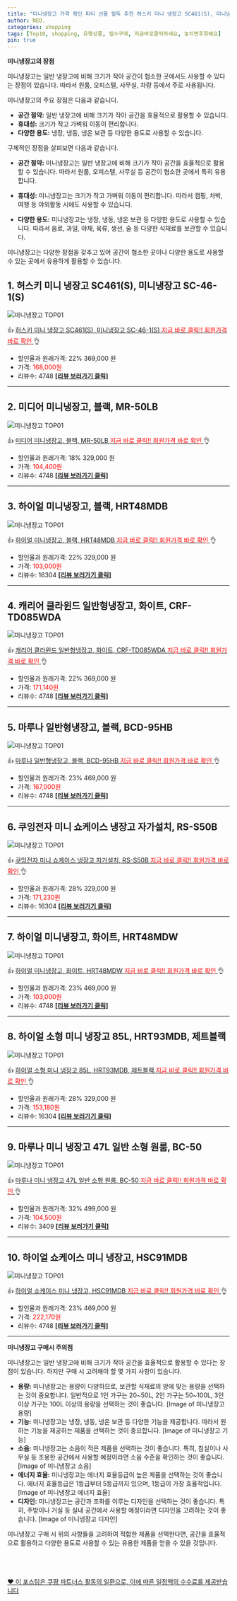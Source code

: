 ```yaml
---
title: "미니냉장고 가격 확인 파티 선물 필독 추천 허스키 미니 냉장고 SC461(S), 미니냉장고 SC-46-1(S) 비교 장점 구매가이드"
author: NEO.
categories: shopping
tags: [Top10, shopping, 유행상품, 필수구매, 지금바로클릭하세요, 놓치면후회해요]
pin: true
---
```

**미니냉장고의 장점**

미니냉장고는 일반 냉장고에 비해 크기가 작아 공간이 협소한 곳에서도 사용할 수 있다는 장점이 있습니다. 따라서 원룸, 오피스텔, 사무실, 차량 등에서 주로 사용됩니다.

미니냉장고의 주요 장점은 다음과 같습니다.

* **공간 절약:** 일반 냉장고에 비해 크기가 작아 공간을 효율적으로 활용할 수 있습니다.
* **휴대성:** 크기가 작고 가벼워 이동이 편리합니다.
* **다양한 용도:** 냉장, 냉동, 냉온 보관 등 다양한 용도로 사용할 수 있습니다.

구체적인 장점을 살펴보면 다음과 같습니다.

* **공간 절약:** 미니냉장고는 일반 냉장고에 비해 크기가 작아 공간을 효율적으로 활용할 수 있습니다. 따라서 원룸, 오피스텔, 사무실 등 공간이 협소한 곳에서 특히 유용합니다.

* **휴대성:** 미니냉장고는 크기가 작고 가벼워 이동이 편리합니다. 따라서 캠핑, 차박, 여행 등 야외활동 시에도 사용할 수 있습니다.

* **다양한 용도:** 미니냉장고는 냉장, 냉동, 냉온 보관 등 다양한 용도로 사용할 수 있습니다. 따라서 음료, 과일, 야채, 육류, 생선, 술 등 다양한 식재료를 보관할 수 있습니다.

미니냉장고는 다양한 장점을 갖추고 있어 공간이 협소한 곳이나 다양한 용도로 사용할 수 있는 곳에서 유용하게 활용할 수 있습니다.

   

## 1. 허스키 미니 냉장고 SC461(S), 미니냉장고 SC-46-1(S)

![미니냉장고 TOP01](https://thumbnail9.coupangcdn.com/thumbnails/remote/230x230ex/image/vendor_inventory/92ff/ea4095ce767d8f47b982162f9ba6bdf037e47fcc0f65fce9fd70c1f3f230.jpg)


👍 [허스키 미니 냉장고 SC461(S), 미니냉장고 SC-46-1(S) <font color=red> 지금 바로 클릭!! 회원가격 바로 확인 </font> ](https://link.coupang.com/re/AFFSDP?lptag=AF3617701&subid=GithubCoopas&pageKey=7417230423&traceid=V0-153&itemId=19232752547&vendorItemId=87487637071) 👌 


- 할인율과 원래가격: 22%  369,000   원
- 가격: <span style='color:red'>168,000원</span>
- 리뷰수: 4748  [**[리뷰 보러가기 클릭]**](https://link.coupang.com/re/AFFSDP?lptag=AF3617701&subid=GithubCoopas&pageKey=7417230423&traceid=V0-153&itemId=19232752547&vendorItemId=87487637071)

---


   

## 2. 미디어 미니냉장고, 블랙, MR-50LB

![미니냉장고 TOP01](https://thumbnail7.coupangcdn.com/thumbnails/remote/230x230ex/image/retail/images/1101274026686434-ef4ba74f-2cae-4baa-8464-04ac3e939006.jpg)


👍 [미디어 미니냉장고, 블랙, MR-50LB <font color=red> 지금 바로 클릭!! 회원가격 바로 확인 </font> ](https://link.coupang.com/re/AFFSDP?lptag=AF3617701&subid=GithubCoopas&pageKey=7477935144&traceid=V0-153&itemId=19526913118&vendorItemId=3090914802) 👌 


- 할인율과 원래가격: 18%  329,000   원
- 가격: <span style='color:red'>104,400원</span>
- 리뷰수: 4748  [**[리뷰 보러가기 클릭]**](https://link.coupang.com/re/AFFSDP?lptag=AF3617701&subid=GithubCoopas&pageKey=7477935144&traceid=V0-153&itemId=19526913118&vendorItemId=3090914802)

---


   

## 3. 하이얼 미니냉장고, 블랙, HRT48MDB

![미니냉장고 TOP01](https://thumbnail8.coupangcdn.com/thumbnails/remote/230x230ex/image/retail/images/3571987066089469-6264eb39-c669-4569-b49b-0c1e1ece9c07.jpg)


👍 [하이얼 미니냉장고, 블랙, HRT48MDB <font color=red> 지금 바로 클릭!! 회원가격 바로 확인 </font> ](https://link.coupang.com/re/AFFSDP?lptag=AF3617701&subid=GithubCoopas&pageKey=6397740251&traceid=V0-153&itemId=13667892094&vendorItemId=4041829591) 👌 


- 할인율과 원래가격: 22%  329,000   원
- 가격: <span style='color:red'>103,000원</span>
- 리뷰수: 16304  [**[리뷰 보러가기 클릭]**](https://link.coupang.com/re/AFFSDP?lptag=AF3617701&subid=GithubCoopas&pageKey=6397740251&traceid=V0-153&itemId=13667892094&vendorItemId=4041829591)

---


   

## 4. 캐리어 클라윈드 일반형냉장고, 화이트, CRF-TD085WDA

![미니냉장고 TOP01](https://thumbnail9.coupangcdn.com/thumbnails/remote/230x230ex/image/retail/images/2020/04/23/15/3/408e797d-e544-40e0-813d-10450cae2991.jpg)


👍 [캐리어 클라윈드 일반형냉장고, 화이트, CRF-TD085WDA <font color=red> 지금 바로 클릭!! 회원가격 바로 확인 </font> ](https://link.coupang.com/re/AFFSDP?lptag=AF3617701&subid=GithubCoopas&pageKey=1499807496&traceid=V0-153&itemId=2575512987&vendorItemId=70567807186) 👌 


- 할인율과 원래가격: 22%  369,000   원
- 가격: <span style='color:red'>171,140원</span>
- 리뷰수: 4748  [**[리뷰 보러가기 클릭]**](https://link.coupang.com/re/AFFSDP?lptag=AF3617701&subid=GithubCoopas&pageKey=1499807496&traceid=V0-153&itemId=2575512987&vendorItemId=70567807186)

---


   

## 5. 마루나 일반형냉장고, 블랙, BCD-95HB

![미니냉장고 TOP01](https://thumbnail7.coupangcdn.com/thumbnails/remote/230x230ex/image/vendor_inventory/bb99/23c66278e707c471f54ef5ea70d7d5752d0107e8ae07d3334072b4131819.jpg)


👍 [마루나 일반형냉장고, 블랙, BCD-95HB <font color=red> 지금 바로 클릭!! 회원가격 바로 확인 </font> ](https://link.coupang.com/re/AFFSDP?lptag=AF3617701&subid=GithubCoopas&pageKey=7276353188&traceid=V0-153&itemId=18568368685&vendorItemId=71398757302) 👌 


- 할인율과 원래가격: 23%  469,000   원
- 가격: <span style='color:red'>167,000원</span>
- 리뷰수: 4748  [**[리뷰 보러가기 클릭]**](https://link.coupang.com/re/AFFSDP?lptag=AF3617701&subid=GithubCoopas&pageKey=7276353188&traceid=V0-153&itemId=18568368685&vendorItemId=71398757302)

---


   

## 6. 쿠잉전자 미니 쇼케이스 냉장고 자가설치, RS-S50B

![미니냉장고 TOP01](https://thumbnail10.coupangcdn.com/thumbnails/remote/230x230ex/image/retail/images/2588217635634215-e256e000-66b3-49e0-8e99-dc2290a03063.jpg)


👍 [쿠잉전자 미니 쇼케이스 냉장고 자가설치, RS-S50B <font color=red> 지금 바로 클릭!! 회원가격 바로 확인 </font> ](https://link.coupang.com/re/AFFSDP?lptag=AF3617701&subid=GithubCoopas&pageKey=7214858944&traceid=V0-153&itemId=18268206067&vendorItemId=85414519169) 👌 


- 할인율과 원래가격: 28%  329,000   원
- 가격: <span style='color:red'>171,230원</span>
- 리뷰수: 16304  [**[리뷰 보러가기 클릭]**](https://link.coupang.com/re/AFFSDP?lptag=AF3617701&subid=GithubCoopas&pageKey=7214858944&traceid=V0-153&itemId=18268206067&vendorItemId=85414519169)

---


   

## 7. 하이얼 미니냉장고, 화이트, HRT48MDW

![미니냉장고 TOP01](https://thumbnail10.coupangcdn.com/thumbnails/remote/230x230ex/image/retail/images/3735761239444741-1e028f81-b58b-4bda-87ed-b50c9971ba3c.jpg)


👍 [하이얼 미니냉장고, 화이트, HRT48MDW <font color=red> 지금 바로 클릭!! 회원가격 바로 확인 </font> ](https://link.coupang.com/re/AFFSDP?lptag=AF3617701&subid=GithubCoopas&pageKey=6397740251&traceid=V0-153&itemId=13667910793&vendorItemId=4041829789) 👌 


- 할인율과 원래가격: 23%  469,000   원
- 가격: <span style='color:red'>103,000원</span>
- 리뷰수: 4748  [**[리뷰 보러가기 클릭]**](https://link.coupang.com/re/AFFSDP?lptag=AF3617701&subid=GithubCoopas&pageKey=6397740251&traceid=V0-153&itemId=13667910793&vendorItemId=4041829789)

---


   

## 8. 하이얼 소형 미니 냉장고 85L, HRT93MDB, 제트블랙

![미니냉장고 TOP01](https://thumbnail7.coupangcdn.com/thumbnails/remote/230x230ex/image/retail/images/2022/12/08/14/2/3186f2a5-1357-4888-bbbb-101202f08a3e.png)


👍 [하이얼 소형 미니 냉장고 85L, HRT93MDB, 제트블랙 <font color=red> 지금 바로 클릭!! 회원가격 바로 확인 </font> ](https://link.coupang.com/re/AFFSDP?lptag=AF3617701&subid=GithubCoopas&pageKey=6978925843&traceid=V0-153&itemId=17041978867&vendorItemId=84216800015) 👌 


- 할인율과 원래가격: 28%  329,000   원
- 가격: <span style='color:red'>153,180원</span>
- 리뷰수: 16304  [**[리뷰 보러가기 클릭]**](https://link.coupang.com/re/AFFSDP?lptag=AF3617701&subid=GithubCoopas&pageKey=6978925843&traceid=V0-153&itemId=17041978867&vendorItemId=84216800015)

---


   

## 9. 마루나 미니 냉장고 47L 일반 소형 원룸, BC-50

![미니냉장고 TOP01](https://thumbnail9.coupangcdn.com/thumbnails/remote/230x230ex/image/vendor_inventory/a711/abcd27f1d8a7a2ce839ba200151c1bb566757a334647dca88f3f514a76a9.jpg)


👍 [마루나 미니 냉장고 47L 일반 소형 원룸, BC-50 <font color=red> 지금 바로 클릭!! 회원가격 바로 확인 </font> ](https://link.coupang.com/re/AFFSDP?lptag=AF3617701&subid=GithubCoopas&pageKey=7276356964&traceid=V0-153&itemId=18568383265&vendorItemId=84932869457) 👌 


- 할인율과 원래가격: 32%  499,000   원
- 가격: <span style='color:red'>104,500원</span>
- 리뷰수: 3409  [**[리뷰 보러가기 클릭]**](https://link.coupang.com/re/AFFSDP?lptag=AF3617701&subid=GithubCoopas&pageKey=7276356964&traceid=V0-153&itemId=18568383265&vendorItemId=84932869457)

---


   

## 10. 하이얼 쇼케이스 미니 냉장고, HSC91MDB

![미니냉장고 TOP01](https://thumbnail7.coupangcdn.com/thumbnails/remote/230x230ex/image/retail/images/455551049151447-3d87e042-33af-4e3d-9d2a-2d93abf2f7d2.jpg)


👍 [하이얼 쇼케이스 미니 냉장고, HSC91MDB <font color=red> 지금 바로 클릭!! 회원가격 바로 확인 </font> ](https://link.coupang.com/re/AFFSDP?lptag=AF3617701&subid=GithubCoopas&pageKey=6978493189&traceid=V0-153&itemId=17039607200&vendorItemId=84214471342) 👌 


- 할인율과 원래가격: 23%  469,000   원
- 가격: <span style='color:red'>222,170원</span>
- 리뷰수: 4748  [**[리뷰 보러가기 클릭]**](https://link.coupang.com/re/AFFSDP?lptag=AF3617701&subid=GithubCoopas&pageKey=6978493189&traceid=V0-153&itemId=17039607200&vendorItemId=84214471342)

---
**미니냉장고 구매시 주의점**

미니냉장고는 일반 냉장고에 비해 크기가 작아 공간을 효율적으로 활용할 수 있다는 장점이 있습니다. 하지만 구매 시 고려해야 할 몇 가지 사항이 있습니다.

* **용량:** 미니냉장고는 용량이 다양하므로, 보관할 식재료의 양에 맞는 용량을 선택하는 것이 중요합니다. 일반적으로 1인 가구는 20~50L, 2인 가구는 50~100L, 3인 이상 가구는 100L 이상의 용량을 선택하는 것이 좋습니다.
[Image of 미니냉장고 용량]
* **기능:** 미니냉장고는 냉장, 냉동, 냉온 보관 등 다양한 기능을 제공합니다. 따라서 원하는 기능을 제공하는 제품을 선택하는 것이 중요합니다.
[Image of 미니냉장고 기능]
* **소음:** 미니냉장고는 소음이 적은 제품을 선택하는 것이 좋습니다. 특히, 침실이나 사무실 등 조용한 공간에서 사용할 예정이라면 소음 수준을 확인하는 것이 좋습니다.
[Image of 미니냉장고 소음]
* **에너지 효율:** 미니냉장고는 에너지 효율등급이 높은 제품을 선택하는 것이 좋습니다. 에너지 효율등급은 1등급부터 5등급까지 있으며, 1등급이 가장 효율적입니다.
[Image of 미니냉장고 에너지 효율]
* **디자인:** 미니냉장고는 공간과 조화를 이루는 디자인을 선택하는 것이 좋습니다. 특히, 주방이나 거실 등 실내 공간에서 사용할 예정이라면 디자인을 고려하는 것이 좋습니다.
[Image of 미니냉장고 디자인]

미니냉장고 구매 시 위의 사항들을 고려하여 적합한 제품을 선택한다면, 공간을 효율적으로 활용하고 다양한 용도로 사용할 수 있는 유용한 제품을 얻을 수 있을 것입니다.<br><br><br><br><br> [ ❤  이 포스팅은 쿠팡 파트너스 활동의 일환으로, 이에 따른 일정액의 수수료를 제공받습니다](https://link.coupang.com/a/bcEFyh)